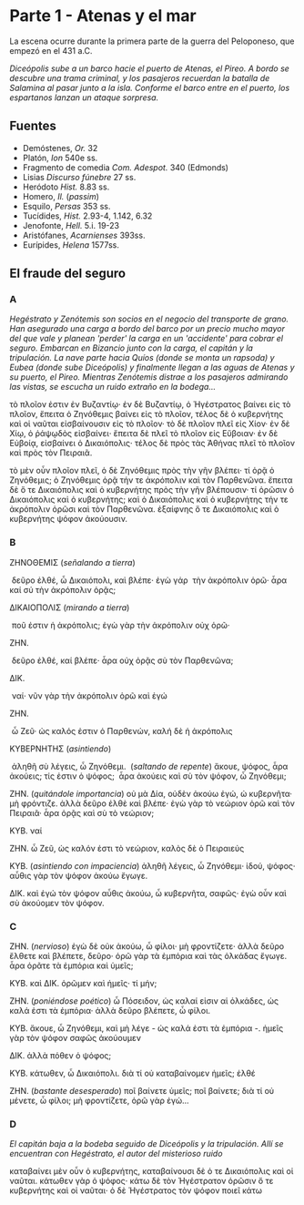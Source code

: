 # Parte 1 - Atenas y el mar

La escena ocurre durante la primera parte de la guerra del Peloponeso, que empezó en el 431 a.C.

*Diceópolis sube a un barco hacie el puerto de Atenas, el Pireo. A bordo se descubre una trama criminal, y los pasajeros recuerdan la batalla de Salamina al pasar junto a la isla. Conforme el barco entre en el puerto, los espartanos lanzan un ataque sorpresa.*

## Fuentes

- Demóstenes, *Or.* 32
- Platón, *Ion* 540e ss.
- Fragmento de comedia *Com. Adespot.* 340 (Edmonds)
- Lisias *Discurso fúnebre* 27 ss.
- Heródoto *Hist.* 8.83 ss.
- Homero, *Il.* (*passim*)
- Esquilo, *Persas* 353 ss.
- Tucídides, *Hist.* 2.93-4, 1.142, 6.32
- Jenofonte, *Hell.* 5.i. 19-23
- Aristófanes, *Acarnienses* 393ss.
- Eurípides, *Helena* 1577ss.

## El fraude del seguro

### A

*Hegéstrato y Zenótemis son socios en el negocio del transporte de grano. Han asegurado una carga a bordo del barco por un precio mucho mayor del que vale y planean 'perder' la carga en un 'accidente' para cobrar el seguro. Embarcan en Bizancio junto con la carga, el capitán y la tripulación. La nave parte hacia Quíos (donde se monta un rapsoda) y Eubea (donde sube Diceópolis) y finalmente llegan a las aguas de Atenas y su puerto, el Pireo. Mientras Zenótemis distrae a los pasajeros admirando las vistas, se escucha un ruido extraño en la bodega...*

τὸ πλοῖον ἐστιν ἐν Βυζαντίῳ· ἐν δὲ Βυζαντίῳ, ὁ Ἡγέστρατος βαίνει εἰς τὸ πλοῖον, ἔπειτα ὁ Ζηνόθεμις βαίνει εἰς τὸ πλοῖον, τέλος δὲ ὁ κυβερνήτης καὶ οἱ ναῦται εἰσβαίνουσιν εἰς τὸ πλοῖον· τὸ δὲ πλοῖον πλεῖ εἰς Χίον· ἐν δὲ Χίῳ, ὁ ῥάψῳδὸς εἰσβαίνει· ἔπειτα δὲ πλεῖ τὸ πλοῖον εἰς Εὔβοιαν· ἐν δὲ Εὐβοίᾳ, εἰσβαίνει ὁ Δικαιόπολις· τέλος δὲ πρὸς τὰς Ἀθήνας πλεῖ τὸ πλοῖον καὶ πρὸς τὸν Πειραιᾶ.

τὸ μὲν οὖν πλοῖον πλεῖ, ὁ δὲ Ζηνόθεμις πρὸς τὴν γῆν βλέπει· τί ὁρᾷ ὁ Ζηνόθεμις; ὁ Ζηνόθεμις ὁρᾷ τήν τε ἀκρόπολιν καὶ τὸν Παρθενῶνα. ἔπειτα δὲ ὅ τε Δικαιόπολις καὶ ὁ κυβερνήτης πρὸς τὴν γῆν βλέπουσιν· τί ὁρῶσιν ὁ Δικαιόπολις καὶ ὁ κυβερνήτης; καὶ ὁ Δικαιόπολις καὶ ὁ κυβερνήτης τήν τε ἀκρόπολιν ὁρῶσι καὶ τὸν Παρθενῶνα. ἐξαίφνης ὅ τε Δικαιόπολις καὶ ὁ κυβερνήτης ψόφον ἀκούουσιν.

### B

ΖΗΝΟΘΕΜΙΣ (*señalando a tierra*)

​	δεῦρο ἐλθέ, ὦ Δικαιόπολι, καὶ βλέπε· ἐγὼ γάρ
​	τὴν ἀκρόπολιν ὁρῶ· ἆρα καί σύ τὴν ἀκρόπολιν ὁρᾷς;

ΔΙΚΑΙΟΠΟΛΙΣ (*mirando a tierra*)

​	ποῦ ἐστιν ἡ ἀκρόπολις; ἐγὼ γὰρ τὴν ἀκρόπολιν οὐχ ὁρῶ·

ZHN.

​	δεῦρο ἐλθέ, καί βλέπε· ἆρα οὐχ ὀρᾷς σὺ τὸν Παρθενῶνα;

ΔΙΚ.

​	ναί· νῦν γὰρ τὴν ἀκρόπολιν ὁρῶ καὶ ἐγώ

ΖΗΝ.

​	ὦ Ζεῦ· ὠς καλός ἐστιν ὁ Παρθενών, καλή δὲ ἡ ἀκρόπολις

ΚΥΒΕΡΝΗΤΗΣ (*asintiendo*)

​	ἀληθῆ σὺ λέγεις, ὦ Ζηνόθεμι.
​	(*saltando de repente*) ἄκουε, ψόφος, ἆρα ἀκούεις; τίς ἐστιν ὁ ψόφος; 
​	ἆρα ἀκούεις καὶ σὺ τὸν ψόφον, ὦ Ζηνόθεμι;

ΖΗΝ. (*quitándole importancia*)
	οὐ μὰ Δία, οὐδὲν ἀκούω ἐγώ, ὠ κυβερνῆτα· μὴ φρόντιζε.
	ἀλλὰ δεῦρο ἐλθὲ καὶ βλέπε· ἐγὼ γὰρ τὸ νεώριον ὁρῶ καὶ τὸν Πειραιᾶ· 
	ἆρα ὁρᾷς καὶ σὺ τὸ νεώριον;

ΚΥΒ. ναί

ΖΗΝ. ὦ Ζεῦ, ὡς καλόν ἐστι τὸ νεώριον, καλὸς δὲ ὁ Πειραιεύς

ΚΥΒ. (*asintiendo con impaciencia*)
	ἀληθῆ λέγεις, ὦ Ζηνόθεμι· ἰδού, ψόφος· 
	αὖθις γὰρ τὸν ψόφον ἀκούω ἔγωγε.

ΔΙΚ. καὶ ἐγώ τὸν ψόφον αὖθις ἀκούω, ὦ κυβερνῆτα, σαφῶς· 
	ἐγὼ οὖν καὶ σὺ ἀκούομεν τὸν ψόφον.

### C

ΖΗΝ. (*nervioso*)
	ἐγὼ δὲ οὐκ ἀκούω, ὦ φίλοι·  μὴ φροντίζετε· 
	ἀλλὰ δεῦρο ἔλθετε καὶ βλέπετε, δεῦρο· 
	ὁρῶ γὰρ τὰ ἐμπόρια καὶ τὰς ὁλκάδας ἔγωγε.
	ἆρα ὁρᾶτε τὰ ἐμπόρια καὶ ὑμεῖς;

ΚΥΒ. καὶ ΔΙΚ. ὁρῶμεν καὶ ἡμεῖς· τί μήν;

ΖΗΝ. (*poniéndose poético*)
	ὦ Πόσειδον, ὡς καλαί εἰσιν αἱ ὁλκάδες, ὡς καλά ἐστι τὰ ἐμπόρια· 
	ἀλλὰ δεῦρο βλέπετε, ὦ φίλοι.

ΚΥΒ. ἄκουε, ὦ Ζηνόθεμι, καὶ μὴ λέγε - ὠς καλά ἐστι τὰ ἐμπόρια -. 
	ἡμεῖς γὰρ τὸν ψόφον σαφῶς ἀκούουμεν

ΔΙΚ. ἀλλὰ πόθεν ὁ ψόφος;

ΚΥΒ. κάτωθεν, ὦ Δικαιόπολι. διὰ τί οὐ καταβαίνομεν ἡμεῖς; ἑλθέ

ΖΗΝ. (*bastante desesperado*)
	ποῖ βαίνετε ὑμεῖς; ποῖ βαίνετε; διὰ τί οὐ μένετε, ὦ φίλοι; 
	μὴ φροντίζετε, ὁρῶ γὰρ ἐγώ...

### D

*El capitán baja a la bodeba seguido de Diceópolis y la tripulación. Allí se encuentran con Hegéstrato, el autor del misterioso ruido*

καταβαίνει μὲν οὖν ὁ κυβερνήτης, καταβαίνουσι δὲ ὁ τε Δικαιόπολις καὶ οἱ ναῦται. κάτωθεν γὰρ ὁ ψόφος· κάτω δὲ τὸν Ἡγέστρατον ὁρῶσιν ὅ τε κυβερνήτης καὶ οἱ ναῦται· ὁ δὲ Ἡγέστρατος τὸν ψόφον ποιεῖ κάτω